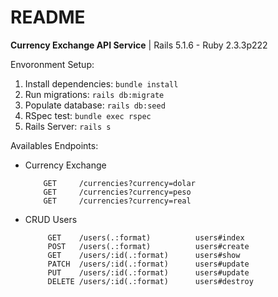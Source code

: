 # README


**Currency Exchange API Service** | Rails 5.1.6 - Ruby 2.3.3p222

Envoronment Setup:

1)  Install dependencies: `bundle install`
2)  Run migrations:       `rails db:migrate`
3)  Populate database:    `rails db:seed`
4)  RSpec test:           `bundle exec rspec`
5)  Rails Server:         `rails s`

Availables Endpoints:

* Currency Exchange

          GET     /currencies?currency=dolar
          GET     /currencies?currency=peso
          GET     /currencies?currency=real

* CRUD Users           
  
           GET    /users(.:format)          users#index
           POST   /users(.:format)          users#create
           GET    /users/:id(.:format)      users#show
           PATCH  /users/:id(.:format)      users#update
           PUT    /users/:id(.:format)      users#update
           DELETE /users/:id(.:format)      users#destroy

